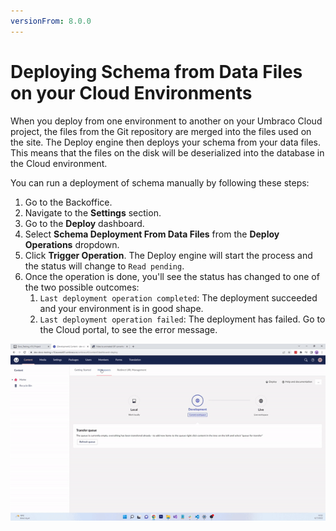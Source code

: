 ```yaml
---
versionFrom: 8.0.0
---
```


# Deploying Schema from Data Files on your Cloud Environments

When you deploy from one environment to another on your Umbraco Cloud project, the files from the Git repository are merged into the files used on the site. The Deploy engine then deploys your schema from your data files. This means that the files on the disk will be deserialized into the database in the Cloud environment.

You can run a deployment of schema manually by following these steps:

1. Go to the Backoffice.
2. Navigate to the **Settings** section.
3. Go to the **Deploy** dashboard.
4. Select **Schema Deployment From Data Files** from the **Deploy Operations** dropdown.
5. Click **Trigger Operation**. The Deploy engine will start the process and the status will change to `Read pending`.
6. Once the operation is done, you'll see the status has changed to one of the two possible outcomes:
    1. `Last deployment operation completed`: The deployment succeeded and your environment is in good shape.
    2. `Last deployment operation failed`: The deployment has failed. Go to the Cloud portal, to see the error message.

![Run manual schema deployment](images/schema-deployments-v10.gif)
